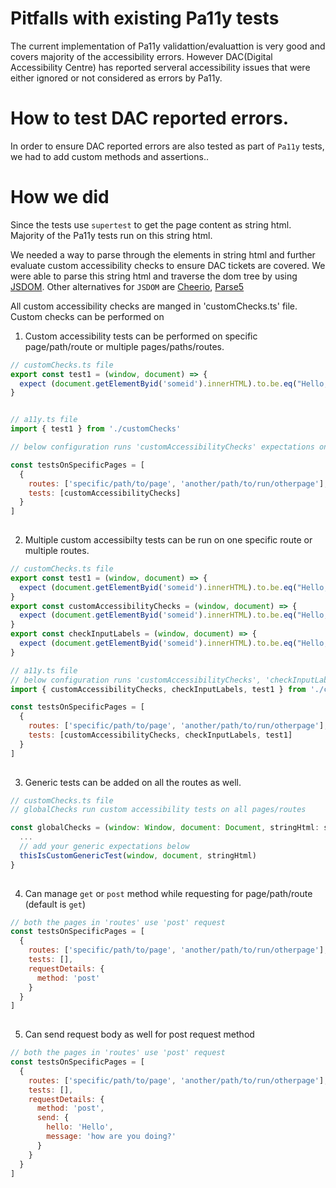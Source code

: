 # Pitfalls with existing Pa11y tests
The current implementation of Pa11y validattion/evaluattion is very good and covers majority of the accessibility errors. However DAC(Digital Accessibility Centre) has reported serveral accessibility issues that were either ignored or not considered as errors by Pa11y. 

# How to test DAC reported errors.
In order to ensure DAC reported errors are also tested as part of `Pa11y` tests, we had to add custom methods and assertions..

# How we did
Since the tests use `supertest` to get the page content as string html. Majority of the Pa11y tests run on this string html. 

We needed a way to parse through the elements in string html and further evaluate custom accessibility checks to ensure DAC tickets are covered. We were able to parse this string html and traverse the dom tree by using [JSDOM](https://www.npmjs.com/package/jsdom). Other alternatives for `JSDOM` are [Cheerio](https://www.npmjs.com/package/cheerio), [Parse5](https://www.npmjs.com/package/parse5)

All custom accessibility checks are manged in 'customChecks.ts' file. Custom checks can be performed on 
1. Custom accessibility tests can be performed on specific page/path/route or multiple pages/paths/routes.

``` javascript
// customChecks.ts file
export const test1 = (window, document) => {
  expect (document.getElementByid('someid').innerHTML).to.be.eq("Hello, how are you")
}


// a11y.ts file
import { test1 } from './customChecks'

// below configuration runs 'customAccessibilityChecks' expectations on 2 different routes

const testsOnSpecificPages = [
  {
    routes: ['specific/path/to/page', 'another/path/to/run/otherpage'],
    tests: [customAccessibilityChecks]
  }
]
    
```
2. Multiple custom accessibilty tests can be run on one specific route or multiple routes.

``` javascript
// customChecks.ts file
export const test1 = (window, document) => {
  expect (document.getElementByid('someid').innerHTML).to.be.eq("Hello, how are you")
}
export const customAccessibilityChecks = (window, document) => {
  expect (document.getElementByid('someid').innerHTML).to.be.eq("Hello, how are you")
}
export const checkInputLabels = (window, document) => {
  expect (document.getElementByid('someid').innerHTML).to.be.eq("Hello, how are you")
}

// a11y.ts file
// below configuration runs 'customAccessibilityChecks', 'checkInputLabels' & 'tes1' expectations on 2 different routes
import { customAccessibilityChecks, checkInputLabels, test1 } from './customChecks'

const testsOnSpecificPages = [
  {
    routes: ['specific/path/to/page', 'another/path/to/run/otherpage'],
    tests: [customAccessibilityChecks, checkInputLabels, test1]
  }
]
    
```

3. Generic tests can be added on all the routes as well.

``` javascript
// customChecks.ts file
// globalChecks run custom accessibility tests on all pages/routes

const globalChecks = (window: Window, document: Document, stringHtml: string) => {
  ...
  // add your generic expectations below 
  thisIsCustomGenericTest(window, document, stringHtml)
}
    
```

4. Can manage `get` or `post` method while requesting for page/path/route (default is `get`)

``` javascript
// both the pages in 'routes' use 'post' request
const testsOnSpecificPages = [
  {
    routes: ['specific/path/to/page', 'another/path/to/run/otherpage'],
    tests: [],
    requestDetails: {
      method: 'post'
    }
  }
]
    
```

5. Can send request body as well for post request method

``` javascript
// both the pages in 'routes' use 'post' request
const testsOnSpecificPages = [
  {
    routes: ['specific/path/to/page', 'another/path/to/run/otherpage'],
    tests: [],
    requestDetails: {
      method: 'post',
      send: {
        hello: 'Hello',
        message: 'how are you doing?'
      }
    }
  }
]
    
```
